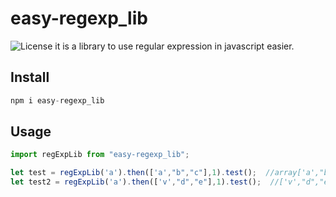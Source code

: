 # easy-regexp_lib
<img src="https://img.shields.io/npm/l/vue.svg?sanitize=true" alt="License">
it is a library to use regular expression in javascript easier.
</br>


## Install
```js
npm i easy-regexp_lib
```

## Usage
```js
import regExpLib from "easy-regexp_lib";

let test = regExpLib('a').then(['a',"b","c"],1).test();  //array['a',"b","c"] has element "a",so return true;
let test2 = regExpLib('a').then(['v',"d","e"],1).test();  //['v',"d","e"] doesn't include element "a",so return false;
```
